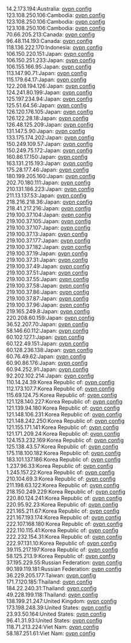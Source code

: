 14.2.173.194:Australia: [ovpn config](vpn/14_2_173_194.ovpn)  
123.108.250.106:Cambodia: [ovpn config](vpn/123_108_250_106.ovpn)  
123.108.250.106:Cambodia: [ovpn config](vpn/123_108_250_106.ovpn)  
123.108.250.106:Cambodia: [ovpn config](vpn/123_108_250_106.ovpn)  
70.66.205.213:Canada: [ovpn config](vpn/70_66_205_213.ovpn)  
96.48.114.193:Canada: [ovpn config](vpn/96_48_114_193.ovpn)  
118.136.222.170:Indonesia: [ovpn config](vpn/118_136_222_170.ovpn)  
106.150.220.151:Japan: [ovpn config](vpn/106_150_220_151.ovpn)  
106.150.251.233:Japan: [ovpn config](vpn/106_150_251_233.ovpn)  
106.155.166.95:Japan: [ovpn config](vpn/106_155_166_95.ovpn)  
113.147.90.71:Japan: [ovpn config](vpn/113_147_90_71.ovpn)  
115.179.64.17:Japan: [ovpn config](vpn/115_179_64_17.ovpn)  
122.208.194.126:Japan: [ovpn config](vpn/122_208_194_126.ovpn)  
124.241.80.199:Japan: [ovpn config](vpn/124_241_80_199.ovpn)  
125.197.234.94:Japan: [ovpn config](vpn/125_197_234_94.ovpn)  
125.51.64.56:Japan: [ovpn config](vpn/125_51_64_56.ovpn)  
126.120.176.105:Japan: [ovpn config](vpn/126_120_176_105.ovpn)  
126.122.28.18:Japan: [ovpn config](vpn/126_122_28_18.ovpn)  
126.48.125.209:Japan: [ovpn config](vpn/126_48_125_209.ovpn)  
131.147.5.90:Japan: [ovpn config](vpn/131_147_5_90.ovpn)  
133.175.174.202:Japan: [ovpn config](vpn/133_175_174_202.ovpn)  
150.249.109.57:Japan: [ovpn config](vpn/150_249_109_57.ovpn)  
150.249.75.172:Japan: [ovpn config](vpn/150_249_75_172.ovpn)  
160.86.17.150:Japan: [ovpn config](vpn/160_86_17_150.ovpn)  
163.131.215.193:Japan: [ovpn config](vpn/163_131_215_193.ovpn)  
175.28.177.46:Japan: [ovpn config](vpn/175_28_177_46.ovpn)  
180.199.205.160:Japan: [ovpn config](vpn/180_199_205_160.ovpn)  
202.70.180.111:Japan: [ovpn config](vpn/202_70_180_111.ovpn)  
210.131.186.223:Japan: [ovpn config](vpn/210_131_186_223.ovpn)  
211.13.137.53:Japan: [ovpn config](vpn/211_13_137_53.ovpn)  
218.216.218.36:Japan: [ovpn config](vpn/218_216_218_36.ovpn)  
218.41.217.216:Japan: [ovpn config](vpn/218_41_217_216.ovpn)  
219.100.37.104:Japan: [ovpn config](vpn/219_100_37_104.ovpn)  
219.100.37.105:Japan: [ovpn config](vpn/219_100_37_105.ovpn)  
219.100.37.107:Japan: [ovpn config](vpn/219_100_37_107.ovpn)  
219.100.37.13:Japan: [ovpn config](vpn/219_100_37_13.ovpn)  
219.100.37.177:Japan: [ovpn config](vpn/219_100_37_177.ovpn)  
219.100.37.182:Japan: [ovpn config](vpn/219_100_37_182.ovpn)  
219.100.37.19:Japan: [ovpn config](vpn/219_100_37_19.ovpn)  
219.100.37.31:Japan: [ovpn config](vpn/219_100_37_31.ovpn)  
219.100.37.49:Japan: [ovpn config](vpn/219_100_37_49.ovpn)  
219.100.37.51:Japan: [ovpn config](vpn/219_100_37_51.ovpn)  
219.100.37.55:Japan: [ovpn config](vpn/219_100_37_55.ovpn)  
219.100.37.58:Japan: [ovpn config](vpn/219_100_37_58.ovpn)  
219.100.37.86:Japan: [ovpn config](vpn/219_100_37_86.ovpn)  
219.100.37.87:Japan: [ovpn config](vpn/219_100_37_87.ovpn)  
219.100.37.96:Japan: [ovpn config](vpn/219_100_37_96.ovpn)  
219.165.249.8:Japan: [ovpn config](vpn/219_165_249_8.ovpn)  
220.208.60.159:Japan: [ovpn config](vpn/220_208_60_159.ovpn)  
36.52.207.70:Japan: [ovpn config](vpn/36_52_207_70.ovpn)  
58.146.60.112:Japan: [ovpn config](vpn/58_146_60_112.ovpn)  
60.102.127.1:Japan: [ovpn config](vpn/60_102_127_1.ovpn)  
60.122.49.151:Japan: [ovpn config](vpn/60_122_49_151.ovpn)  
60.128.236.138:Japan: [ovpn config](vpn/60_128_236_138.ovpn)  
60.76.49.62:Japan: [ovpn config](vpn/60_76_49_62.ovpn)  
60.90.86.176:Japan: [ovpn config](vpn/60_90_86_176.ovpn)  
60.94.252.91:Japan: [ovpn config](vpn/60_94_252_91.ovpn)  
92.202.102.214:Japan: [ovpn config](vpn/92_202_102_214.ovpn)  
110.14.24.39:Korea Republic of: [ovpn config](vpn/110_14_24_39.ovpn)  
112.173.107.7:Korea Republic of: [ovpn config](vpn/112_173_107_7.ovpn)  
115.69.124.75:Korea Republic of: [ovpn config](vpn/115_69_124_75.ovpn)  
121.128.140.227:Korea Republic of: [ovpn config](vpn/121_128_140_227.ovpn)  
121.139.94.180:Korea Republic of: [ovpn config](vpn/121_139_94_180.ovpn)  
121.148.106.231:Korea Republic of: [ovpn config](vpn/121_148_106_231.ovpn)  
121.148.242.250:Korea Republic of: [ovpn config](vpn/121_148_242_250.ovpn)  
121.155.171.141:Korea Republic of: [ovpn config](vpn/121_155_171_141.ovpn)  
121.171.209.24:Korea Republic of: [ovpn config](vpn/121_171_209_24.ovpn)  
124.153.232.169:Korea Republic of: [ovpn config](vpn/124_153_232_169.ovpn)  
125.138.43.57:Korea Republic of: [ovpn config](vpn/125_138_43_57.ovpn)  
175.118.100.182:Korea Republic of: [ovpn config](vpn/175_118_100_182.ovpn)  
183.101.137.186:Korea Republic of: [ovpn config](vpn/183_101_137_186.ovpn)  
1.237.96.33:Korea Republic of: [ovpn config](vpn/1_237_96_33.ovpn)  
1.245.157.22:Korea Republic of: [ovpn config](vpn/1_245_157_22.ovpn)  
210.104.69.3:Korea Republic of: [ovpn config](vpn/210_104_69_3.ovpn)  
211.198.63.122:Korea Republic of: [ovpn config](vpn/211_198_63_122.ovpn)  
218.150.249.229:Korea Republic of: [ovpn config](vpn/218_150_249_229.ovpn)  
220.80.124.241:Korea Republic of: [ovpn config](vpn/220_80_124_241.ovpn)  
220.95.92.23:Korea Republic of: [ovpn config](vpn/220_95_92_23.ovpn)  
221.165.211.67:Korea Republic of: [ovpn config](vpn/221_165_211_67.ovpn)  
221.167.193.174:Korea Republic of: [ovpn config](vpn/221_167_193_174.ovpn)  
222.107.168.180:Korea Republic of: [ovpn config](vpn/222_107_168_180.ovpn)  
222.110.115.41:Korea Republic of: [ovpn config](vpn/222_110_115_41.ovpn)  
222.232.154.31:Korea Republic of: [ovpn config](vpn/222_232_154_31.ovpn)  
222.97.131.10:Korea Republic of: [ovpn config](vpn/222_97_131_10.ovpn)  
39.115.217.197:Korea Republic of: [ovpn config](vpn/39_115_217_197.ovpn)  
58.125.213.9:Korea Republic of: [ovpn config](vpn/58_125_213_9.ovpn)  
37.195.229.55:Russian Federation: [ovpn config](vpn/37_195_229_55.ovpn)  
90.189.119.181:Russian Federation: [ovpn config](vpn/90_189_119_181.ovpn)  
36.229.205.177:Taiwan: [ovpn config](vpn/36_229_205_177.ovpn)  
171.7.120.185:Thailand: [ovpn config](vpn/171_7_120_185.ovpn)  
184.22.240.31:Thailand: [ovpn config](vpn/184_22_240_31.ovpn)  
49.228.199.118:Thailand: [ovpn config](vpn/49_228_199_118.ovpn)  
138.199.21.247:United Kingdom: [ovpn config](vpn/138_199_21_247.ovpn)  
173.198.248.39:United States: [ovpn config](vpn/173_198_248_39.ovpn)  
23.93.50.164:United States: [ovpn config](vpn/23_93_50_164.ovpn)  
96.41.31.93:United States: [ovpn config](vpn/96_41_31_93.ovpn)  
118.71.213.224:Viet Nam: [ovpn config](vpn/118_71_213_224.ovpn)  
58.187.251.61:Viet Nam: [ovpn config](vpn/58_187_251_61.ovpn)  
